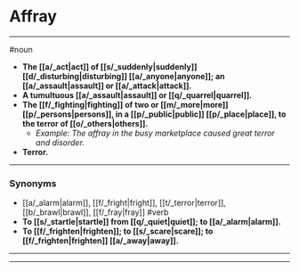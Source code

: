 # Affray
---
#noun
- **The [[a/_act|act]] of [[s/_suddenly|suddenly]] [[d/_disturbing|disturbing]] [[a/_anyone|anyone]]; an [[a/_assault|assault]] or [[a/_attack|attack]].**
- **A tumultuous [[a/_assault|assault]] or [[q/_quarrel|quarrel]].**
- **The [[f/_fighting|fighting]] of two or [[m/_more|more]] [[p/_persons|persons]], in a [[p/_public|public]] [[p/_place|place]], to the terror of [[o/_others|others]].**
	- _Example: The affray in the busy marketplace caused great terror and disorder._
- **Terror.**
---
### Synonyms
- [[a/_alarm|alarm]], [[f/_fright|fright]], [[t/_terror|terror]], [[b/_brawl|brawl]], [[f/_fray|fray]]
#verb
- **To [[s/_startle|startle]] from [[q/_quiet|quiet]]; to [[a/_alarm|alarm]].**
- **To [[f/_frighten|frighten]]; to [[s/_scare|scare]]; to [[f/_frighten|frighten]] [[a/_away|away]].**
---
---
